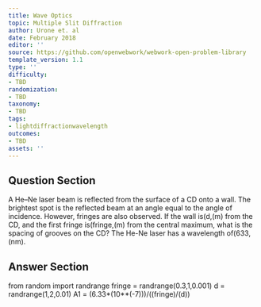 ```yaml
---
title: Wave Optics
topic: Multiple Slit Diffraction
author: Urone et. al
date: February 2018
editor: ''
source: https://github.com/openwebwork/webwork-open-problem-library
template_version: 1.1
type: ''
difficulty:
- TBD
randomization:
- TBD
taxonomy:
- TBD
tags:
- lightdiffractionwavelength
outcomes:
- TBD
assets: ''
---
```


## Question Section 

A He–Ne laser beam is reflected from the surface of a CD onto a wall. The brightest spot is the reflected beam at an angle equal to the angle of incidence. However, fringes are also observed. If the wall is(d,(m) from the CD, and the first fringe is(fringe,(m) from the central maximum, what is the spacing of grooves on the CD? The He-Ne laser has a wavelength of(633,(nm).



## Answer Section

from random import randrange
fringe = randrange(0.3,1,0.001)
d = randrange(1,2,0.01)
A1 = (6.33*(10**(-7)))/((fringe)/(d))